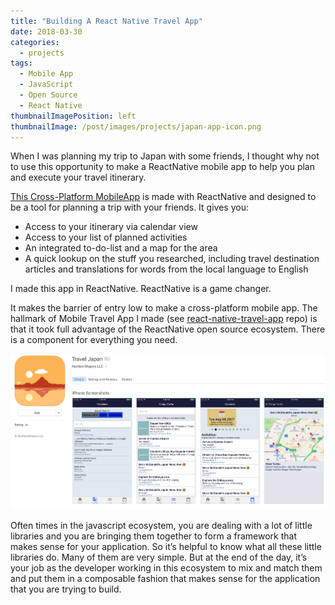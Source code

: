 ```yaml
---
title: "Building A React Native Travel App"
date: 2018-03-30
categories:
  - projects
tags:
  - Mobile App
  - JavaScript
  - Open Source
  - React Native
thumbnailImagePosition: left
thumbnailImage: /post/images/projects/japan-app-icon.png
---
```


When I was planning my trip to Japan with some friends, I thought why not to use this opportunity to make a ReactNative mobile app to help you plan and execute your travel itinerary.

<!--more-->
[This Cross-Platform MobileApp](https://github.com/xiaoyunyang/react-native-travel-app) is made with ReactNative and designed to be a tool for planning a trip with your friends. It gives you:

* Access to your itinerary via calendar view
* Access to your list of planned activities
* An integrated to-do-list and a map for the area
* A quick lookup on the stuff you researched, including travel destination articles and translations for words from the local language to English

I made this app in ReactNative. ReactNative is a game changer.

It makes the barrier of entry low to make a cross-platform mobile app. The hallmark of Mobile Travel App I made (see [react-native-travel-app](https://github.com/xiaoyunyang/react-native-travel-app) repo) is that it took full advantage of the ReactNative open source ecosystem. There is a component for everything you need.

![React Native Travel App a mobile app for you to plan your next trip with your friends](/post/images/projects/travel-japan.png)

Often times in the javascript ecosystem, you are dealing with a lot of little libraries and you are bringing them together to form a framework that makes sense for your application. So it’s helpful to know what all these little libraries do. Many of them are very simple. But at the end of the day, it’s your job as the developer working in this ecosystem to mix and match them and put them in a composable fashion that makes sense for the application that you are trying to build.

